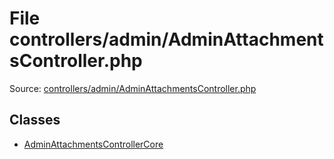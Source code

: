 File controllers/admin/AdminAttachmentsController.php
=========

Source: [controllers/admin/AdminAttachmentsController.php](https://github.com/PrestaShop/PrestaShop/blob/1.5.0.9/controllers/admin/AdminAttachmentsController.php)


Classes
-------

* [AdminAttachmentsControllerCore](class.AdminAttachmentsControllerCore.md)

